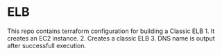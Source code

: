 # ELB
This repo contains terraform configuration for building a Classic ELB  1. It creates an EC2 instance. 2. Creates a classic ELB 3. DNS name is output after successfull execution. 
